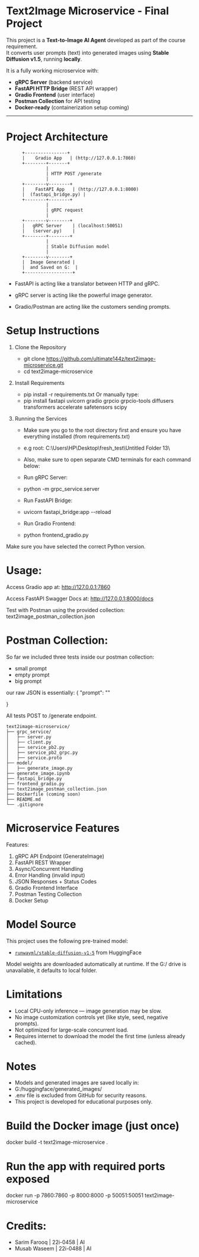 # Text2Image Microservice - Final Project

This project is a **Text-to-Image AI Agent** developed as part of the course requirement.  
It converts user prompts (text) into generated images using **Stable Diffusion v1.5**, running **locally**.

It is a fully working microservice with:
- **gRPC Server** (backend service)
- **FastAPI HTTP Bridge** (REST API wrapper)
- **Gradio Frontend** (user interface)
- **Postman Collection** for API testing
- **Docker-ready** (containerization setup coming)

---

# Project Architecture

          +----------------+
          |    Gradio App   | (http://127.0.0.1:7860)
          +--------+-------+
                   |
                   | HTTP POST /generate
                   |
          +--------v--------+
          |    FastAPI App   | (http://127.0.0.1:8000)
          |  (fastapi_bridge.py) |
          +--------+--------+
                   |
                   | gRPC request
                   |
          +--------v--------+
          |   gRPC Server    | (localhost:50051)
          |   (server.py)    |
          +--------+--------+
                   |
                   | Stable Diffusion model
                   |
          +--------v--------+
          |  Image Generated |
          |  and Saved on G:  |
          +------------------+

- FastAPI is acting like a translator between HTTP and gRPC.

- gRPC server is acting like the powerful image generator.

- Gradio/Postman are acting like the customers sending prompts.

# Setup Instructions

1. Clone the Repository

   - git clone https://github.com/ultimate144z/text2image-microservice.git
   - cd text2image-microservice

2. Install Requirements
   - pip install -r requirements.txt
   Or manually type:
   - pip install fastapi uvicorn gradio grpcio grpcio-tools diffusers transformers accelerate safetensors scipy

3. Running the Services

   - Make sure you go to the root directory first and ensure you have everything installed (from requirements.txt)
   - e.g root: C:\Users\HP\Desktop\fresh_test\Untitled Folder 13\ 
   - Also, make sure to open separate CMD terminals for each command below:
   
   - Run gRPC Server:
   - python -m grpc_service.server

   - Run FastAPI Bridge:
   - uvicorn fastapi_bridge:app --reload

   - Run Gradio Frontend:
   - python frontend_gradio.py
     
Make sure you have selected the correct Python version.

# Usage:

Access Gradio app at:
http://127.0.0.1:7860

Access FastAPI Swagger Docs at:
http://127.0.0.1:8000/docs

Test with Postman using the provided collection:
text2image_postman_collection.json

# Postman Collection:

So far we included three tests inside our postman collection:
- small prompt
- empty prompt
- big prompt

our raw JSON is essentially:
{
   "prompt": ""

}

 All tests POST to /generate endpoint.

```
text2image-microservice/
├── grpc_service/
│   ├── server.py
│   ├── client.py
│   ├── service_pb2.py
│   ├── service_pb2_grpc.py
│   ├── service.proto
├── model/
│   ├── generate_image.py
├── generate_image.ipynb
├── fastapi_bridge.py
├── frontend_gradio.py
├── text2image_postman_collection.json
├── Dockerfile (coming soon)
├── README.md
└── .gitignore
```

# Microservice Features

Features:
1. gRPC API Endpoint (GenerateImage) 
2. FastAPI REST Wrapper 
3. Async/Concurrent Handling 
4. Error Handling (invalid input) 
5. JSON Responses + Status Codes 
6. Gradio Frontend Interface 
7. Postman Testing Collection 
8. Docker Setup 

# Model Source

This project uses the following pre-trained model:

- [`runwayml/stable-diffusion-v1-5`](https://huggingface.co/runwayml/stable-diffusion-v1-5) from HuggingFace

Model weights are downloaded automatically at runtime. If the G:/ drive is unavailable, it defaults to local folder.

# Limitations

- Local CPU-only inference — image generation may be slow.
- No image customization controls yet (like style, seed, negative prompts).
- Not optimized for large-scale concurrent load.
- Requires internet to download the model the first time (unless already cached).

# Notes

- Models and generated images are saved locally in:
- G:/huggingface/generated_images/
- .env file is excluded from GitHub for security reasons.
- This project is developed for educational purposes only.

# Build the Docker image (just once)
docker build -t text2image-microservice .

# Run the app with required ports exposed
docker run -p 7860:7860 -p 8000:8000 -p 50051:50051 text2image-microservice

# Credits:
- Sarim Farooq | 22i-0458 | AI
- Musab Waseem | 22i-0488 | AI
